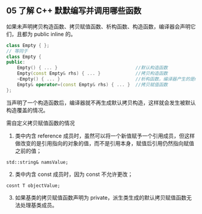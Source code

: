 
## 05 了解 C++ 默默编写并调用哪些函数
如果未声明拷贝构造函数、拷贝赋值函数、析构函数、构造函数，编译器会声明它们，且都为 public inline 的。
```cpp
class Empty { };
// 等同于
class Empty { 
public:
	Empty() { ... }                             //默认构造函数
	Empty(const Empty& rhs) { ... }             //拷贝构造函数 
	~Empty() { ... }                            //析构函数，编译器产生的是non-virtual
	Empty& operator=(const Empty& rhs) { ... }  //拷贝赋值函数
}; 
```
当声明了一个构造函数后，编译器就不再生成默认拷贝构造，这样就会发生被默认构造覆盖的情况。

需自定义拷贝赋值函数的情况
1. 类中内含 reference 成员时，虽然可以将一个新值赋予一个引用成员，但这样做改变的是引用指向的对象的值，而不是引用本身，赋值后引用仍然指向赋值之前的值；

`std::string& namsValue;`

2. 类中内含 const 成员时，因为 const 不允许更改；

`cosnt T objectValue;`

3. 如果基类的拷贝赋值函数声明为 private，派生类生成的默认拷贝赋值函数无法处理基类成员。
